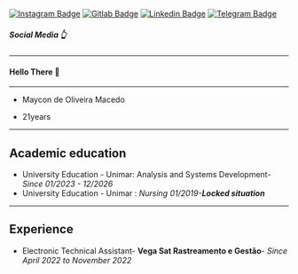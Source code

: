 [![Instagram Badge](https://img.shields.io/badge/Instagram--blue?style=social&logo=instagram&link=https://www.instagram.com/skmaycaooo/)](https://www.instagram.com/skmaycaooo/)
[![Gitlab Badge](https://img.shields.io/badge/Gitlab--blue?style=social&logo=gitlab&link=https://gitlab.com/skmaycaooo)](https://gitlab.com/skmaycaooo)
[![Linkedin Badge](https://img.shields.io/badge/Linkedin--blue?style=social&logo=linkedin&link=https://www.linkedin.com/in/maycon-macedo-66a0311a4/)](https://www.linkedin.com/in/maycon-macedo-66a0311a4/)
[![Telegram Badge](https://img.shields.io/badge/Telegram--blue?style=social&logo=telegram&link=https://t.me/skmaycaooo)](https://t.me/skmaycaooo)

##### Social Media 👆 
----

 


#### Hello There 🤘 
---------------------


- Maycon de Oliveira Macedo

- 21years



-----------------------
## Academic education

- University Education - Unimar: Analysis and Systems Development-_Since 01/2023 - 12/2026_
- University Education - Unimar : _Nursing 01/2019-**Locked situation**_
 ----

## Experience

- Electronic Technical Assistant- **Vega Sat Rastreamento e Gestão**- _Since April 2022 to November 2022_



